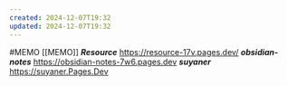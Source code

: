 ```yaml
---
created: 2024-12-07T19:32
updated: 2024-12-07T19:32
---
```

#MEMO [[MEMO]] 
***Resource*** https://resource-17v.pages.dev/
***obsidian-notes***  https://obsidian-notes-7w6.pages.dev
***suyaner*** https://suyaner.Pages.Dev